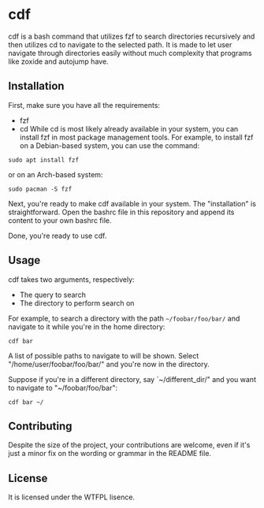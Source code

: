 # cdf
cdf is a bash command that utilizes fzf to search directories recursively and then utilizes cd to navigate to the selected path.
It is made to let user navigate through directories easily without much complexity that programs like zoxide and autojump have.

## Installation
First, make sure you have all the requirements:
- fzf
- cd
While cd is most likely already available in your system, you can install fzf in most package management tools.
For example, to install fzf on a Debian-based system, you can use the command:
```
sudo apt install fzf
```
or on an Arch-based system:
```
sudo pacman -S fzf
```

Next, you're ready to make cdf available in your system. The "installation" is straightforward. 
Open the bashrc file in this repository and append its content to your own bashrc file.

Done, you're ready to use cdf.

## Usage
cdf takes two arguments, respectively:
- The query to search
- The directory to perform search on

For example, to search a directory with the path `~/foobar/foo/bar/` and navigate to it while you're in the home directory:
```
cdf bar
```
A list of possible paths to navigate to will be shown. Select "/home/user/foobar/foo/bar/" and you're now in the directory.

Suppose if you're in a different directory, say `~/different_dir/" and you want to navigate to "~/foobar/foo/bar":
```
cdf bar ~/
```

## Contributing
Despite the size of the project, your contributions are welcome, even if it's just a minor fix on the wording or grammar in the README file.

## License
It is licensed under the WTFPL lisence.
